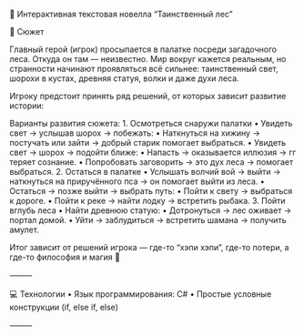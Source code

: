 🌲 Интерактивная текстовая новелла “Таинственный лес”

📖 Сюжет

Главный герой (игрок) просыпается в палатке посреди загадочного леса. Откуда он там — неизвестно. Мир вокруг кажется реальным, но странности начинают проявляться всё сильнее: таинственный свет, шорохи в кустах, древняя статуя, волки и даже духи леса.

Игроку предстоит принять ряд решений, от которых зависит развитие истории:

Варианты развития сюжета:
	1.	Осмотреться снаружи палатки
	•	Увидеть свет → услышав шорох → побежать:
	•	Наткнуться на хижину → постучать или зайти → добрый старик помогает выбраться.
	•	Увидеть свет → шорох → подойти ближе:
	•	Напасть → оказывается иллюзия → гг теряет сознание.
	•	Попробовать заговорить → это дух леса → помогает выбраться.
	2.	Остаться в палатке
	•	Услышать волчий вой → выйти → наткнуться на приручённого пса → он помогает выйти из леса.
	•	Остаться → позже выйти → выбрать путь:
	•	Пойти к свету → выбраться к дороге.
	•	Пойти к реке → найти лодку → встретить рыбака.
	3.	Пойти вглубь леса
	•	Найти древнюю статую:
	•	Дотронуться → лес оживает → портал домой.
	•	Уйти → заблудиться → встретить шамана → получить амулет.

Итог зависит от решений игрока — где-то “хэпи хэпи”, где-то потери, а где-то философия и магия 🌌

⸻

💻 Технологии
	•	Язык программирования: C#
	•	Простые условные конструкции (if, else if, else)


⸻
